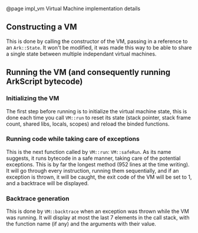 @page impl_vm Virtual Machine implementation details

## Constructing a VM

This is done by calling the constructor of the VM, passing in a reference to an `Ark::State`. It won't be modified, it was made this way to be able to share a single state between multiple independant virtual machines.

## Running the VM (and consequently running ArkScript bytecode)

### Initializing the VM

The first step before running is to initialize the virtual machine state, this is done each time you call `VM::run` to reset its state (stack pointer, stack frame count, shared libs, locals, scopes) and reload the binded functions.

### Running code while taking care of exceptions

This is the next function called by `VM::run`: `VM::safeRun`. As its name suggests, it runs bytecode in a safe manner, taking care of the potential exceptions. This is by far the longest method (952 lines at the time writing). It will go through every instruction, running them sequentially, and if an exception is thrown, it will be caught, the exit code of the VM will be set to 1, and a backtrace will be displayed.

### Backtrace generation

This is done by `VM::backtrace` when an exception was thrown while the VM was running. It will display at most the last 7 elements in the call stack, with the function name (if any) and the arguments with their value.

